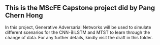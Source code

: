 ## This is the MScFE Capstone project did by Pang Chern Hong ##
In this project, Generative Adversarial Networks will be used to simulate different scenarios for the CNN-BiLSTM and MTST to learn through the change of data. For any further details, kindly visit the draft in this folder.  
